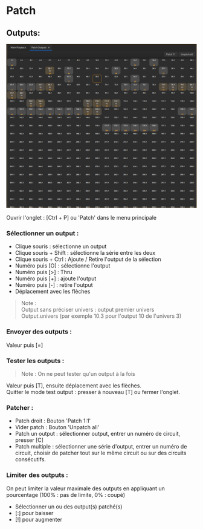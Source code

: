 # Patch

## Outputs:  
![Patch Outputs](pictures/patch_outputs.png)

Ouvrir l'onglet : [Ctrl + P] ou 'Patch' dans le menu principale  

### Sélectionner un output :  

- Clique souris : sélectionne un output
- Clique souris + Shift : sélectionne la série entre les deux
- Clique souris + Ctrl : Ajoute / Retire l'output de la sélection
- Numéro puis [O] : sélectionne l'output
- Numéro puis [>] : Thru
- Numéro puis [+] : ajoute l'output
- Numéro puis [-] : retire l'output
- Déplacement avec les flèches

> Note :  
> Output sans préciser univers : output premier univers  
> Output.univers (par exemple 10.3 pour l'output 10 de l'univers 3)

### Envoyer des outputs :  

Valeur puis [=]

### Tester les outputs :
> Note : On ne peut tester qu'un output à la fois

Valeur puis [T], ensuite déplacement avec les flèches.  
Quitter le mode test output : presser à nouveau [T] ou fermer l'onglet.

### Patcher :  
- Patch droit : Bouton 'Patch 1:1'
- Vider patch : Bouton 'Unpatch all'
- Patch un output : sélectionner output, entrer un numéro de circuit, presser [C]
- Patch multiple : sélectionner une série d'output, entrer un numéro de circuit, choisir de patcher tout sur le même circuit ou sur des circuits consécutifs.

### Limiter des outputs :  
On peut limiter la valeur maximale des outputs en appliquant un pourcentage (100% : pas de limite, 0% : coupé)
- Sélectionner un ou des output(s) patché(s)
- [:] pour baisser
- [!] pour augmenter
